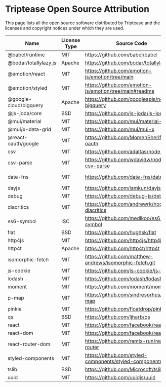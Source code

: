 # Triptease Open Source Attribution

This page lists all the open source software distributed by Triptease and the licenses and copyright notices under which they are used.


| Name                  | License Type | Source Code                                             | License                                                                  | Copyright Notice                                                 |
| --------------------- | ------------ | ------------------------------------------------------- | ------------------------------------------------------------------------ | ---------------------------------------------------------------- |
| @babel/runtime        | MIT          | https://github.com/babel/babel                          | https://github.com/babel/babel/blob/main/LICENSE                         |                                                                  |
| @bodar/totallylazy.js | Apache       | https://github.com/bodar/totallylazy.js                 | https://github.com/bodar/totallylazy.js/blob/master/LICENSE              |                                                                  |
| @emotion/react        | MIT          | https://github.com/emotion-js/emotion/tree/main         | https://github.com/emotion-js/emotion/blob/main/LICENSE                  |                                                                  |
| @emotion/styled       | MIT          | https://github.com/emotion-js/emotion/tree/main#readme  | https://github.com/emotion-js/emotion/blob/main/LICENSE                  |                                                                  |
| @google-cloud/bigquery | Apache       | https://github.com/googleapis/nodejs-bigquery           | https://github.com/googleapis/nodejs-bigquery/blob/main/LICENSE          |                                                                  |
| @js-joda/core         | BSD          | https://github.com/js-joda/js-joda                      | https://github.com/js-joda/js-joda/blob/main/LICENSE                     |                                                                  |
| @mui/material         | MIT          | https://github.com/mui/material-ui                      | https://github.com/mui/material-ui/blob/master/LICENSE                   |                                                                  |
| @mui/x-data-grid      | MIT          | https://github.com/mui/mui-x                            | https://mui.com/x/introduction/licensing/                                |                                                                  |
| @react-oauth/google   | MIT          | https://github.com/MomenSherif/react-oauth              | https://github.com/MomenSherif/react-oauth/blob/master/LICENSE           |                                                                  |
| csv                   | MIT          | https://github.com/adaltas/node-csv                     | https://github.com/adaltas/node-csv/blob/master/LICENSE                  |                                                                  |
| csv-parse             | MIT          | https://github.com/wdavidw/node-csv-parse               | https://github.com/adaltas/node-csv/blob/master/LICENSE                  |                                                                  |
| date-fns              | MIT          | https://github.com/date-fns/date-fns                    | https://github.com/date-fns/date-fns/blob/main/LICENSE.md                |                                                                  |
| dayjs                 | MIT          | https://github.com/iamkun/dayjs                         | https://github.com/iamkun/dayjs/blob/main/LICENSE                        |                                                                  |
| debug                 | MIT          | https://github.com/debug-js/debug                       | https://github.com/debug-js/debug/blob/master/LICENSE                    |                                                                  |
| diacritics            | MIT          | https://github.com/andrewrk/node-diacritics             | https://github.com/andrewrk/node-diacritics/blob/master/LICENSE          |                                                                  |
| es6-symbol            | ISC          | https://github.com/medikoo/es6-symbol                   | https://github.com/medikoo/es6-symbol/blob/master/LICENSE                |                                                                  |
| flat                  | BSD          | https://github.com/hughsk/flat                          | https://github.com/hughsk/flat/blob/master/LICENSE                       |                                                                  |
| http4js               | MIT          | https://github.com/http4js/http4js                      | https://github.com/http4js/http4js/blob/master/LICENSE.txt               |                                                                  |
| http4t                | Apache       | https://github.com/http4t/http4t                        | https://github.com/http4t/http4t/blob/master/LICENSE                     |                                                                  |
| isomorphic-fetch      | MIT          | https://github.com/matthew-andrews/isomorphic-fetch.git | https://github.com/matthew-andrews/isomorphic-fetch/blob/master/LICENSE  |                                                                  |
| js-cookie             | MIT          | https://github.com/js-cookie/js-cookie                  | https://github.com/js-cookie/js-cookie/blob/main/LICENSE                 |                                                                  |
| lodash                | MIT          | https://github.com/lodash/lodash                        | https://github.com/lodash/lodash/blob/main/LICENSE                       |                                                                  |
| moment                | MIT          | https://github.com/moment/moment                        | https://github.com/moment/moment/blob/master/LICENSE                     |                                                                  |
| p-map                 | MIT          | https://github.com/sindresorhus/p-map                   | https://github.com/sindresorhus/p-map/blob/main/license                  |                                                                  |
| pinkie                | MIT          | https://github.com/floatdrop/pinkie                     | https://github.com/floatdrop/pinkie/blob/master/license                  |                                                                  |
| qs                    | BSD          | https://github.com/ljharb/qs                            | https://github.com/ljharb/qs/blob/main/LICENSE.md                        |                                                                  |
| react                 | MIT          | https://github.com/facebook/react                       | https://github.com/facebook/react/blob/main/LICENSE                      |                                                                  |
| react-dom             | MIT          | https://github.com/facebook/react                       | https://github.com/facebook/react/blob/main/LICENSE                      |                                                                  |
| react-router-dom      | MIT          | https://github.com/remix-run/react-router               | https://github.com/remix-run/react-router/blob/main/LICENSE.md           |                                                                  |
| styled-components     | MIT          | https://github.com/styled-components/styled-components  | https://github.com/styled-components/styled-components/blob/main/LICENSE |                                                                  |
| tslib                 | BSD          | https://github.com/Microsoft/tslib                      | https://github.com/microsoft/tslib/blob/main/LICENSE.txt                 | https://github.com/microsoft/tslib/blob/main/CopyrightNotice.txt |
| uuid                  | MIT          | https://github.com/uuidjs/uuid                          | https://github.com/uuidjs/uuid/blob/main/LICENSE.md                      |                                                                  |
